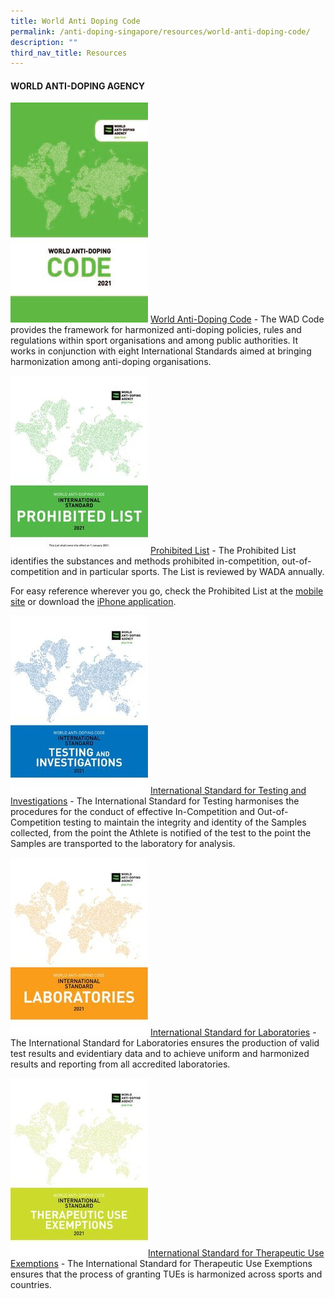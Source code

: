 ```yaml
---
title: World Anti Doping Code
permalink: /anti-doping-singapore/resources/world-anti-doping-code/
description: ""
third_nav_title: Resources
---
```

#### **WORLD ANTI-DOPING AGENCY**

![World Anti-Doping Code](/images/What%20We%20Do/Anti%20Doping%20Singapore/Resources/World%20Anti%20Doping%20Code/WADA_Code_2021.jpeg)
[World Anti-Doping Code](https://www.wada-ama.org/en/resources/the-code/world-anti-doping-code) - The WAD Code provides the framework for harmonized anti-doping policies, rules and regulations within sport organisations and among public authorities. It works in conjunction with eight International Standards aimed at bringing harmonization among anti-doping organisations.

![Prohibited List](/images/What%20We%20Do/Anti%20Doping%20Singapore/Resources/World%20Anti%20Doping%20Code/ISPL_2021.jpeg)
[Prohibited List](https://www.wada-ama.org/en/resources/science-medicine/prohibited-list-documents) - The Prohibited List identifies the substances and methods prohibited in-competition, out-of-competition and in particular sports. The List is reviewed by WADA annually.

For easy reference wherever you go, check the Prohibited List at the [mobile site](http://list.wada-ama.org/ "Prohibited List Mobile") or download the [iPhone application](http://itunes.apple.com/us/app/wada-prohibited-list-2011/id408057950?mt=8 "Prohibited List iTunes").

![International Standard for Testing and Investigations](/images/What%20We%20Do/Anti%20Doping%20Singapore/Resources/World%20Anti%20Doping%20Code/ISTI_2021.jpeg)
[International Standard for Testing and Investigations](https://www.wada-ama.org/en/resources/world-anti-doping-program/international-standard-for-testing-and-investigations-isti) - 
The International Standard for Testing harmonises the procedures for the conduct of effective In-Competition and Out-of-Competition testing to maintain the integrity and identity of the Samples collected, from the point the Athlete is notified of the test to the point the Samples are transported to the laboratory for analysis.

![Laboratories](/images/What%20We%20Do/Anti%20Doping%20Singapore/Resources/World%20Anti%20Doping%20Code/ISL_2021.jpeg)
[International Standard for Laboratories](https://www.wada-ama.org/en/resources/world-anti-doping-program/international-standard-laboratories-isl) - 
The International Standard for Laboratories ensures the production of valid test results and evidentiary data and to achieve uniform and harmonized results and reporting from all accredited laboratories.

![](/images/What%20We%20Do/Anti%20Doping%20Singapore/Resources/World%20Anti%20Doping%20Code/ISTUE_2021.jpeg)[International Standard for Therapeutic Use Exemptions](https://www.wada-ama.org/en/resources/world-anti-doping-program/international-standard-therapeutic-use-exemptions-istue) - The International Standard for Therapeutic Use Exemptions ensures that the process of granting TUEs is harmonized across sports and countries.